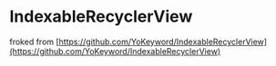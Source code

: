 # IndexableRecyclerView

froked from [https://github.com/YoKeyword/IndexableRecyclerView](https://github.com/YoKeyword/IndexableRecyclerView)
